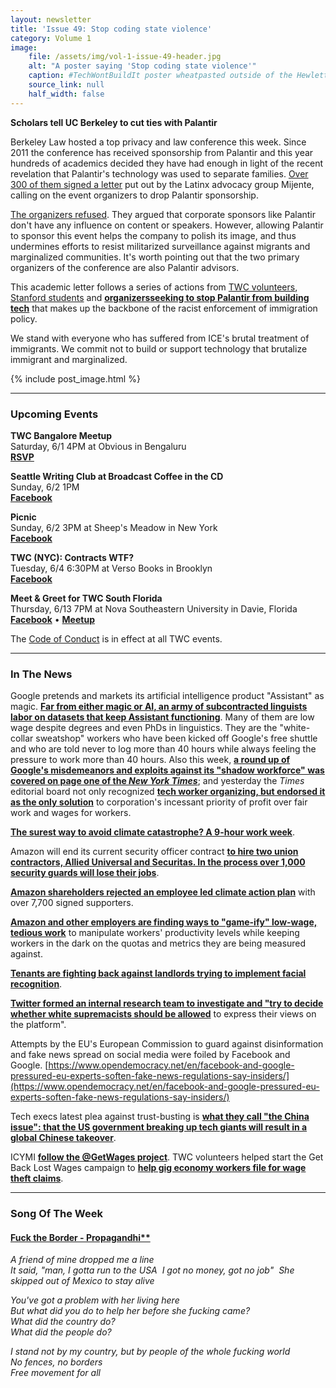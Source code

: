 ```yaml
---
layout: newsletter
title: 'Issue 49: Stop coding state violence'
category: Volume 1
image:
    file: /assets/img/vol-1-issue-49-header.jpg
    alt: "A poster saying 'Stop coding state violence'"
    caption: #TechWontBuildIt poster wheatpasted outside of the Hewlett Building at Stanford
    source_link: null
    half_width: false
---
```


<!-- Content imported from: https://mailchi.mp/ec504dd182ca/tech-workers-coalition-update-1374989?e=dbff030191 -->

**Scholars tell UC Berkeley to cut ties with Palantir**

Berkeley Law hosted a top privacy and law conference this week. Since 2011 the conference has received sponsorship from Palantir and this year hundreds of academics decided they have had enough in light of the recent revelation that Palantir's technology was used to separate families. [Over 300 of them signed a letter](https://mijente.net/2019/05/29/scholars-tell-uc-berkeley-cut-ties-with-palantir/)&nbsp;put out by the Latinx advocacy group Mijente, calling on the event organizers to drop Palantir sponsorship.  

<!--excerpt-->

[The organizers refused](https://twitter.com/hoofnagle/status/1133789284291424256). They argued that corporate sponsors like Palantir don't have any influence on content or speakers. However, allowing Palantir to sponsor this event helps the company to polish its image, and thus undermines efforts to resist militarized surveillance against migrants and marginalized communities. It's worth pointing out that the two primary organizers of the conference are also Palantir advisors.  
  
This academic letter follows a series of actions from [TWC volunteers](https://www.fastcompany.com/90348304/exclusive-tech-workers-organize-protest-against-palantir-on-the-github-coding-platform), [Stanford students](https://www.buzzfeednews.com/article/carolineodonovan/student-groups-protest-salesforce-palantir-ice-campus) and **[organizers](https://www.newsweek.com/video-activists-build-giant-ice-cage-burning-man-slam-palantir-and-amazon-1101788)**[**seeking to stop Palantir from building tech**](https://www.newsweek.com/video-activists-build-giant-ice-cage-burning-man-slam-palantir-and-amazon-1101788) that makes up the backbone of the racist enforcement of immigration policy.  
  
We stand with everyone who has suffered from ICE's brutal treatment of immigrants. We commit not to build or support technology that brutalize immigrant and marginalized. 

{% include post_image.html %}

***

###  Upcoming Events

**TWC Bangalore Meetup**  
Saturday, 6/1 4PM at Obvious in Bengaluru  
[**RSVP**](https://docs.google.com/forms/d/e/1FAIpQLSdOWSYQVioz86Oug5bF0XYRI2AWB936vjjDitq3W5P-SWkiRg/viewform)  
  
**Seattle Writing Club at Broadcast Coffee in the CD**  
Sunday, 6/2 1PM&nbsp;&nbsp;  
[**Facebook**](https://www.facebook.com/events/430488267736668/)  
  
**Picnic**  
Sunday, 6/2 3PM at Sheep's Meadow in New York  
[**Facebook**](https://www.facebook.com/events/430488267736668/)  
  
**TWC (NYC): Contracts WTF?**  
Tuesday, 6/4 6:30PM at Verso Books in Brooklyn  
[**Facebook**](https://www.facebook.com/events/251908212341775/)  
  
**Meet & Greet for TWC South Florida**  
Thursday, 6/13 7PM at Nova Southeastern University&nbsp;in Davie, Florida  
[**Facebook**](https://www.facebook.com/events/2234301313552284/)&nbsp;• [**Meetup**](https://www.meetup.com/South-Florida-Tech-Workers-Coalition/events/261498304/)

The [Code of Conduct](https://techworkerscoalition.org/community-guide/) is in effect at all TWC events.

***

### In The News

Google pretends and markets its artificial intelligence product "Assistant" as magic. [**Far from either magic or AI, an army of subcontracted linguists labor on datasets that keep Assistant functioning**](https://www.theguardian.com/technology/2019/may/28/a-white-collar-sweatshop-google-assistant-contractors-allege-wage-theft). Many of them are low wage despite degrees and even PhDs in linguistics. They are the "white-collar sweatshop" workers who have been kicked off Google's free shuttle and who are&nbsp;told never to log more than 40 hours while always feeling the pressure to work more than 40 hours. Also this week,&nbsp;[**a round up of Google's misdemeanors and exploits against its "shadow workforce" was covered on page one of the _New York Times_**](https://www.nytimes.com/2019/05/28/technology/google-temp-workers.html); and yesterday the _Times_ editorial board not only recognized [**tech worker organizing, but endorsed it as the only solution**](https://www.nytimes.com/2019/05/29/opinion/google-contract-labor.html) to corporation's incessant priority of profit over fair work and wages for workers.  
  
[**The surest way to avoid climate catastrophe? A 9-hour work week**](https://www.independent.co.uk/environment/climate-crisis-environment-working-week-hours-greenhouse-gas-emissions-a8926201.html).&nbsp;  
  
Amazon will end its current security officer contract [**to hire two union contractors, Allied Universal and Securitas. In the process over 1,000 security guards will lose their jobs**](https://www.seattletimes.com/business/amazon-security-contractor-to-lay-off-1066-seattle-workers/).  
  
[**Amazon shareholders rejected an employee led climate action plan**](https://www.buzzfeednews.com/article/leticiamiranda/amazon-shareholders-reject-employee-call-to-respond-to) with over 7,700 signed supporters.  
  
[**Amazon and other employers are finding ways to "game-ify" low-wage, tedious work**](https://www.washingtonpost.com/technology/2019/05/21/missionracer-how-amazon-turned-tedium-warehouse-work-into-game/?utm_term=.b21acee4dff4) to manipulate workers' productivity levels while keeping workers in the dark on the quotas and metrics they are being measured against.&nbsp;&nbsp;  
  
[**Tenants are fighting back against landlords trying to implement facial recognition**](https://www.theguardian.com/cities/2019/may/29/new-york-facial-recognition-cameras-apartment-complex?CMP=Share_iOSApp_Other).  
  
[**Twitter formed an internal research team to investigate and "try to decide whether white supremacists should be allowed**](https://www.vice.com/en_us/article/ywy5nx/twitter-researching-white-supremacism-nationalism-ban-deplatform) to express their views on the platform".&nbsp;&nbsp;  
  
Attempts by the EU's European Commission to guard against disinformation and fake news spread on social media were foiled by Facebook and Google.&nbsp;[https://www.opendemocracy.net/en/facebook-and-google-pressured-eu-experts-soften-fake-news-regulations-say-insiders/](https://www.opendemocracy.net/en/facebook-and-google-pressured-eu-experts-soften-fake-news-regulations-say-insiders/)  
  
Tech execs latest plea against trust-busting is [**what they call "the China issue": that the US government breaking up tech giants will result in a global Chinese takeover**](https://www.bloomberg.com/opinion/articles/2019-05-22/why-silicon-valley-is-seeing-the-virtues-of-nationalism).&nbsp;&nbsp;  
  
ICYMI [**follow the @GetWages project**](https://twitter.com/GetWages). TWC volunteers helped start the Get Back Lost Wages campaign to [**help gig economy workers file for wage theft claims**](https://thehill.com/policy/technology/442731-ocasio-cortez-throws-weight-behind-uber-lyft-strike).&nbsp;

***

###  Song Of The Week

#### [Fuck the Border - Propagandhi**](https://www.youtube.com/watch?v=2Y8Rw9yvF7A&feature=youtu.be)

_A friend of mine dropped me a line_  
_It said, "man, I gotta run to the USA_   _I got no money, got no job"_   _She skipped out of Mexico to stay alive_  

_You've got a problem with her living here_  
_But what did you do to help her before she fucking came?_  
_What did the country do?_  
_What did the people do?_  

_I stand not by my country, but by people of the whole fucking world_  
_No fences, no borders_  
_Free movement for all_  
